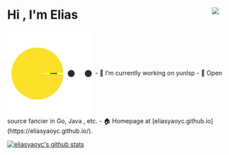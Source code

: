 <h1>Hi <img src="https://github.com/TheDudeThatCode/TheDudeThatCode/blob/master/Assets/Hi.gif" width="29px" align="right">, I'm Elias</h1> 

<!--[![Top Langs](https://github-readme-stats.vercel.app/api/top-langs/?username=eliasyaoyc&hide=html)](https://github.com/anuraghazra/github-readme-stats)-->

<img align="center" src="https://raw.githubusercontent.com/Aniket965/Aniket965/master/pacman.svg?sanitize=true" width="200" height="200">
- 🔭 I’m currently working on yunlsp
- 🌱 Open source fancier in Go, Java , etc.
- 🏠 Homepage at [eliasyaoyc.github.io](https://eliasyaoyc.github.io/).

[![eliasyaoyc's github stats](https://github-readme-stats.vercel.app/api?username=eliasyaoyc)](https://github.com/eliasyaoyc)

<!--
![picture](https://raw.githubusercontent.com/saadeghi/saadeghi/master/dino.gif)

**eliasyaoyc/eliasyaoyc** is a ✨ _special_ ✨ repository because its `README.md` (this file) appears on your GitHub profile.

Here are some ideas to get you started:

- 🔭 I’m currently working on ...
- 🌱 I’m currently learning ...
- 👯 I’m looking to collaborate on ...
- 🤔 I’m looking for help with ...
- 💬 Ask me about ...
- 📫 How to reach me: ...
- 😄 Pronouns: ...
- ⚡ Fun fact: ...
-->
